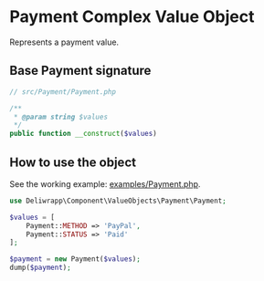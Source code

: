 Payment Complex Value Object
============================

Represents a payment value.

## Base Payment signature

```php
// src/Payment/Payment.php

/**
 * @param string $values
 */
public function __construct($values)
```

## How to use the object

See the working example: [examples/Payment.php](examples/Payment.php).

```php
use Deliwrapp\Component\ValueObjects\Payment\Payment;

$values = [
    Payment::METHOD => 'PayPal',
    Payment::STATUS => 'Paid'
];

$payment = new Payment($values);
dump($payment);
```